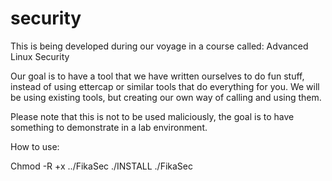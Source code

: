 security
========

This is being developed during our voyage in a course called: Advanced Linux Security

Our goal is to have a tool that we have written ourselves to do fun stuff, instead of using ettercap or similar tools that do everything for you. We will be using existing tools, but creating our own way of calling and using them.


Please note that this is not to be used maliciously, the goal is to have something to demonstrate in a lab environment.

How to use:

Chmod -R +x ../FikaSec
./INSTALL
./FikaSec
